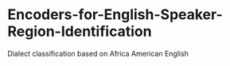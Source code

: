 # Encoders-for-English-Speaker-Region-Identification
Dialect classification based on Africa American English
